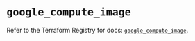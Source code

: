 # `google_compute_image`

Refer to the Terraform Registry for docs: [`google_compute_image`](https://registry.terraform.io/providers/hashicorp/google-beta/5.40.0/docs/resources/google_compute_image).
